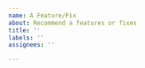 ```yaml
---
name: A Feature/Fix
about: Recommend a features or fixes
title: ''
labels: ''
assignees: ''

---
```



